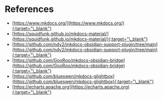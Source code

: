# References

* [https://www.mkdocs.org/](https://www.mkdocs.org/){:target="\_blank"}
* [https://squidfunk.github.io/mkdocs-material/](https://squidfunk.github.io/mkdocs-material/){:target="\_blank"}
* [https://github.com/ndy2/mkdocs-obsidian-support-plugin/tree/main](https://github.com/ndy2/mkdocs-obsidian-support-plugin/tree/main){:target="\_blank"}
* [https://github.com/GooRoo/mkdocs-obsidian-bridge](https://github.com/GooRoo/mkdocs-obsidian-bridge){:target="\_blank"}
* [https://github.com/blueswen/mkdocs-glightbox](https://github.com/blueswen/mkdocs-glightbox){:target="\_blank"}
* [https://echarts.apache.org](https://echarts.apache.org){:target="\_blank"}
